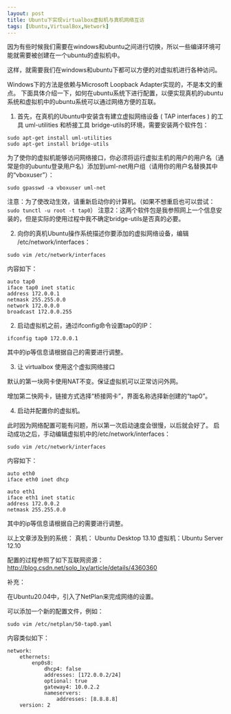 ```yaml
---
layout: post
title: Ubuntu下实现virtualbox虚拟机与真机网络互访
tags: [Ubuntu,VirtualBox,Network]
---
```


因为有些时候我们需要在windows和ubuntu之间进行切换，所以一些编译环境可能就需要被创建在一个ubuntu的虚拟机中。

这样，就需要我们在windows和ubuntu下都可以方便的对虚拟机进行各种访问。

<!--break-->

Windows下的方法是依赖与Microsoft Loopback Adapter实现的，不是本文的重点。
下面具体介绍一下，如何在ubuntu系统下进行配置，以便实现真机的ubuntu系统和虚拟机中的ubuntu系统可以通过网络方便的互联。


1. 首先，在真机的Ubuntu中安装含有建立虚拟网络设备 ( TAP interfaces ) 的工具 uml-utilities 和桥接工具 bridge-utils的环境，需要安装两个软件包：

```
sudo apt-get install uml-utilities
sudo apt-get install bridge-utils
```

为了使你的虚拟机能够访问网络接口，你必须将运行虚拟主机的用户的用户名（通常是你的ubuntu登录用户名）添加到uml-net用户组（请用你的用户名替换其中的“vboxuser”）：

```
sudo gpasswd -a vboxuser uml-net
```

注意：为了使改动生效，请重新启动你的计算机。（如果不想重启也可以尝试：`sudo tunctl -u root -t tap0`）
注意2：这两个软件包是我参照网上一个信息安装的，但是实际的使用过程中我不确定bridge-utils是否真的必要。

2. 向你的真机Ubuntu操作系统描述你要添加的虚拟网络设备，编辑 /etc/network/interfaces：

```
sudo vim /etc/network/interfaces
```

内容如下：

```
auto tap0
iface tap0 inet static
address 172.0.0.1
netmask 255.255.0.0
network 172.0.0.0
broadcast 172.0.0.255
```

2. 启动虚拟机之前，通过ifconfig命令设置tap0的IP：

```
ifconfig tap0 172.0.0.1
```

其中的ip等信息请根据自己的需要进行调整。

3. 让 virtualbox 使用这个虚拟网络接口

默认的第一块网卡使用NAT不变。保证虚拟机可以正常访问外网。

增加第二快网卡，链接方式选择“桥接网卡”，界面名称选择新创建的“tap0”。

4. 启动并配置你的虚拟机。

此时因为网络配置可能有问题，所以第一次启动速度会很慢，以后就会好了。
启动成功之后，手动编辑虚拟机中的/etc/network/interfaces：

```
sudo vim /etc/network/interfaces
```

内容如下：

```
auto eth0
iface eth0 inet dhcp

auto eth1
iface eth1 inet static
address 172.0.0.2
netmask 255.255.0.0
```

其中的ip等信息请根据自己的需要进行调整。

以上文章涉及到的系统：
真机： Ubuntu Desktop 13.10
虚拟机：Ubuntu Server 12.10

配置的过程参照了如下互联网资源：
http://blog.csdn.net/solo_lxy/article/details/4360360

补充：

在Ubuntu20.04中，引入了NetPlan来完成网络的设置。

可以添加一个新的配置文件，例如：

```
sudo vim /etc/netplan/50-tap0.yaml
```

内容类似如下：

```
network:
    ethernets:
        enp0s8:
            dhcp4: false
            addresses: [172.0.0.2/24]
            optional: true
            gateway4: 10.0.2.2
            nameservers:
                addresses: [8.8.8.8]
    version: 2

```
